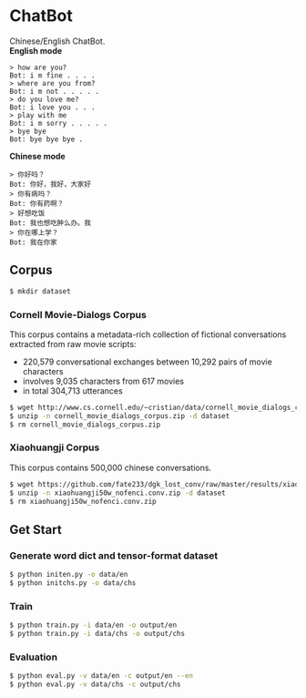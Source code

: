 # ChatBot
Chinese/English ChatBot.  
**English mode**
```
> how are you?
Bot: i m fine . . . .
> where are you from?
Bot: i m not . . . . .
> do you love me?
Bot: i love you . . .
> play with me
Bot: i m sorry . . . . .
> bye bye
Bot: bye bye bye .
```
**Chinese mode**
```
> 你好吗？
Bot: 你好，我好，大家好
> 你有病吗？
Bot: 你有药啊？
> 好想吃饭
Bot: 我也想吃肿么办。我
> 你在哪上学？
Bot: 我在你家
```
## Corpus
```bash
$ mkdir dataset
```
### Cornell Movie-Dialogs Corpus
This corpus contains a metadata-rich collection of fictional conversations extracted from raw movie scripts:

- 220,579 conversational exchanges between 10,292 pairs of movie characters
- involves 9,035 characters from 617 movies
- in total 304,713 utterances

```bash
$ wget http://www.cs.cornell.edu/~cristian/data/cornell_movie_dialogs_corpus.zip
$ unzip -n cornell_movie_dialogs_corpus.zip -d dataset 
$ rm cornell_movie_dialogs_corpus.zip
```  

### Xiaohuangji Corpus
This corpus contains 500,000 chinese conversations.
```bash
$ wget https://github.com/fate233/dgk_lost_conv/raw/master/results/xiaohuangji50w_nofenci.conv.zip
$ unzip -n xiaohuangji50w_nofenci.conv.zip -d dataset 
$ rm xiaohuangji50w_nofenci.conv.zip
```
## Get Start
### Generate word dict and tensor-format dataset
```bash
$ python initen.py -o data/en
$ python initchs.py -o data/chs
``` 
### Train
```bash
$ python train.py -i data/en -o output/en
$ python train.py -i data/chs -o output/chs
```
### Evaluation
```bash
$ python eval.py -v data/en -c output/en --en
$ python eval.py -v data/chs -c output/chs
```